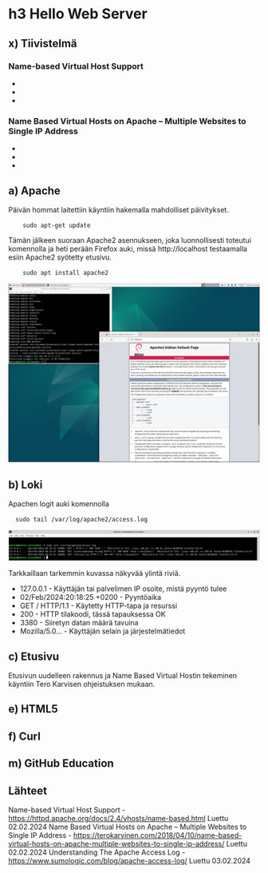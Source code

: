 # h3 Hello Web Server

## x) Tiivistelmä

### Name-based Virtual Host Support
-
-
-

### Name Based Virtual Hosts on Apache – Multiple Websites to Single IP Address
-
-
-

## a) Apache
Päivän hommat laitettiin käyntiin hakemalla mahdolliset päivitykset. 

        sudo apt-get update

Tämän jälkeen suoraan Apache2 asennukseen, joka luonnollisesti toteutui komennolla ja heti perään Firefox auki, missä http://localhost testaamalla esiin Apache2 syötetty etusivu. 

        sudo apt install apache2

![L3](H3_2.png)

## b) Loki
Apachen logit auki komennolla 

      sudo tail /var/log/apache2/access.log

![L3](H3_3.png)

Tarkkaillaan tarkemmin kuvassa näkyvää ylintä riviä. 

- 127.0.0.1 -  Käyttäjän tai palvelimen IP osoite, mistä pyyntö tulee
- 02/Feb/2024:20:18:25 +0200 - Pyyntöaika
- GET / HTTP/1.1 - Käytetty HTTP-tapa ja resurssi
- 200 - HTTP tilakoodi, tässä tapauksessa OK
- 3380 - Siiretyn datan määrä tavuina
- Mozilla/5.0... - Käyttäjän selain ja järjestelmätiedot

## c) Etusivu
Etusivun uudelleen rakennus ja Name Based Virtual Hostin tekeminen käyntiin Tero Karvisen ohjeistuksen mukaan. 

## e) HTML5


## f) Curl


## m) GitHub Education


## Lähteet

Name-based Virtual Host Support - https://httpd.apache.org/docs/2.4/vhosts/name-based.html Luettu 02.02.2024
Name Based Virtual Hosts on Apache – Multiple Websites to Single IP Address - https://terokarvinen.com/2018/04/10/name-based-virtual-hosts-on-apache-multiple-websites-to-single-ip-address/ Luettu 02.02.2024
Understanding The Apache Access Log - https://www.sumologic.com/blog/apache-access-log/ Luettu 03.02.2024
